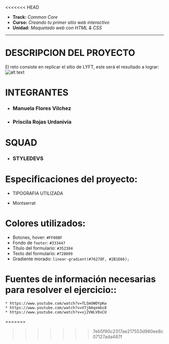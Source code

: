 
<<<<<<< HEAD
* **Track:** _Common Core_
* **Curso:** _Creando tu primer sitio web interactivo_
* **Unidad:** _Maquetado web con HTML & CSS_

***
# DESCRIPCION DEL PROYECTO
El reto consiste en replicar el sitio de LYFT, este será el resultado a lograr:
![alt text](docs/fullpage.png)
# INTEGRANTES
* ### Manuela Flores Vilchez
* ### Priscila Rojas Urdanivia
# SQUAD
* ### STYLEDEVS
# Especificaciones del proyecto:
+ TIPOGRAFIA UTILIZADA
* Montserrat
# Colores utilizados:

  - Botones, hover: `#FF00BF`
  - Fondo de `footer`: `#333447`
  - Título del formulario: `#352384`
  - Texto del formulario: `#728099`
  - Gradiente morado: `linear-gradient(#76278F, #2B1E66);`


# Fuentes de información necesarias para resolver el ejercicio::
    * https://www.youtube.com/watch?v=fLSmUWOYpKw
    * https://www.youtube.com/watch?v=V7j8Aqxmbs8
    * https://www.youtube.com/watch?v=xj2VWLV0xCU
=======
>>>>>>> 7eb5f90c2317ae217553d980ee8c07127ada487f
